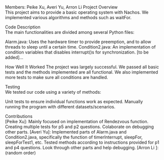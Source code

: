 Members: Peike Xu, Averi Yu, Arron Li 
Project Overview  
This project aims to provide a basic operating system with Nachos. We implemented various algorithms and methods such as waitFor.

Code Description  
The main functionalities are divided among several Python files:

Alarm.java: Uses the hardware timer to provide preemption, and to allow threads to sleep until a certain time.
Condition2.java: An implementation of condition variables that disables interrupt()s for synchronization.
[to be added]...

How Well It Worked
The project was largely successful. We passed all basic tests and the methods implemented are all functional. We also implemented more tests to make sure all conditions are handled. 

Testing  
We tested our code using a variety of methods:

Unit tests to ensure individual functions work as expected.
Manually running the program with different datasets/scenarios.

Contributions  
[Peike Xu]: Mainly focused on implementation of Rendezvous function. Creating multiple tests for p5 and p2 questions. Colaborate on debugging other parts.
[Averi Yu]: Implemented parts of Alarm.java and Condition2.java, specifically the function of timerInterrupt, sleepFor, sleepForTest1, etc. Tested methods according to instructions provided for p1 and p4 questions. Look through other parts and help debugging. 
[Arron Li ]: 
(random order)

